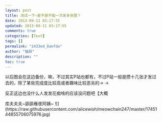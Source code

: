 ```yaml
---
layout: post
title: 测试一下~是不是不能一次发多张图？
date: 2013-09-11 03:17:55
updated: 2013-09-11 03:17:55
comments: true
categories: [Text]
tags: []
permalink: "2433ed_8aefda"
author: "猫厨"
description: ""
toc: true
---
```


<p>以后图会在这边备份，嘛，不过其实P站也都有，不过P站一般是攒十几张才发过去的，除了某些完成度比较高或者趣味比较恶劣的→&nbsp;→</p><p>反正这边也没什么人发发花痴啥的应该没问题吧【大概</p><p>库夫夫夫~舔舔雁夜阿姨~
![](https://raw.githubusercontent.com/alicewish/meowchain247/master/1745144855706075976.jpg)
</p>